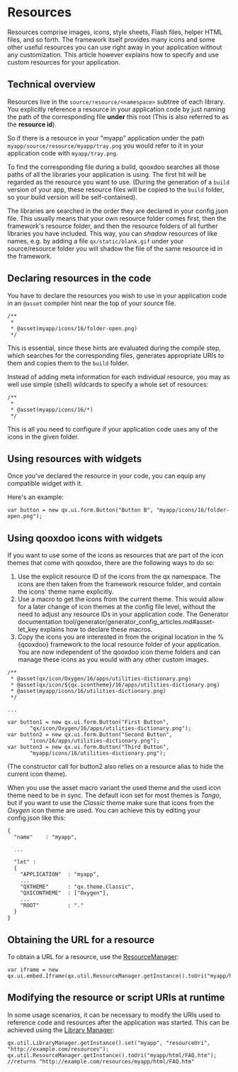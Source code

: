 Resources
=========

Resources comprise images, icons, style sheets, Flash files, helper HTML files, and so forth. The framework itself provides many icons and some other useful resources you can use right away in your application without any customization. This article however explains how to specify and use custom resources for your application.

Technical overview
------------------

Resources live in the `source/resource/<namespace>` subtree of each library. You explicitly reference a resource in your application code by just naming the path of the corresponding file **under** this root (This is also referred to as the **resource id**).

So if there is a resource in your "myapp" application under the path `myapp/source/resource/myapp/tray.png` you would refer to it in your application code with `myapp/tray.png`.

To find the corresponding file during a build, qooxdoo searches all those paths of all the libraries your application is using. The first hit will be regarded as the resource you want to use. (During the generation of a `build` version of your app, these resource files will be copied to the `build` folder, so your build version will be self-contained).

The libraries are searched in the order they are declared in your config.json file. This usually means that your own resource folder comes first, then the framework's resource folder, and then the resource folders of all further libraries you have included. This way, you can *shadow* resources of like names, e.g. by adding a file `qx/static/blank.gif` under your source/resource folder you will shadow the file of the same resource id in the framework.

Declaring resources in the code
-------------------------------

You have to declare the resources you wish to use in your application code in an `@asset` compiler hint near the top of your source file.

    /**
     *
     * @asset(myapp/icons/16/folder-open.png)
     */

This is essential, since these hints are evaluated during the compile step, which searches for the corresponding files, generates appropriate URIs to them and copies them to the `build` folder.

Instead of adding meta information for each individual resource, you may as well use simple (shell) wildcards to specify a whole set of resources:

    /**
     *
     * @asset(myapp/icons/16/*)
     */

This is all you need to configure if your application code uses any of the icons in the given folder.

Using resources with widgets
----------------------------

Once you've declared the resource in your code, you can equip any compatible widget with it.

Here's an example:

    var button = new qx.ui.form.Button("Button B", "myapp/icons/16/folder-open.png");

Using qooxdoo icons with widgets
--------------------------------

If you want to use some of the icons as resources that are part of the icon themes that come with qooxdoo, there are the following ways to do so:

1.  Use the explicit resource ID of the icons from the qx namespace. The icons are then taken from the framework resource folder, and contain the icons' theme name explicitly.
2.  Use a macro to get the icons from the current theme. This would allow for a later change of icon themes at the config file level, without the need to adjust any resource IDs in your application code. The Generator documentation
    tool/generator/generator_config_articles.md#asset-let_key explains how to declare these macros.
3.  Copy the icons you are interested in from the original location in the %{qooxdoo} framework to the local resource folder of your application. You are now independent of the qooxdoo icon theme folders and can manage these icons as you would with any other custom images.

<!-- -->

    /**
     * @asset(qx/icon/Oxygen/16/apps/utilities-dictionary.png)
     * @asset(qx/icon/${qx.icontheme}/16/apps/utilities-dictionary.png)
     * @asset(myapp/icons/16/utilities-dictionary.png)
     */

    ...

    var button1 = new qx.ui.form.Button("First Button", 
           "qx/icon/Oxygen/16/apps/utilities-dictionary.png");
    var button2 = new qx.ui.form.Button("Second Button", 
           "icon/16/apps/utilities-dictionary.png");
    var button3 = new qx.ui.form.Button("Third Button", 
           "myapp/icons/16/utilities-dictionary.png");

(The constructor call for button2 also relies on a resource alias to hide the current icon theme).

When you use the asset macro variant the used theme and the used icon theme need to be in sync. The default icon set for most themes is *Tango*, but if you want to use the *Classic* theme make sure that icons from the *Oxygen* icon theme are used. You can achieve this by editing your config.json like this:

    {
      "name"    : "myapp",

      ...

      "let" :
      {
        "APPLICATION"  : "myapp",
        ...
        "QXTHEME"      : "qx.theme.Classic",
        "QXICONTHEME"  : ["Oxygen"],
        ...
        "ROOT"         : "."
      }
    }

Obtaining the URL for a resource
--------------------------------

To obtain a URL for a resource, use the [ResourceManager](apps://apiviewer/#qx.util.ResourceManager):

    var iframe = new
    qx.ui.embed.Iframe(qx.util.ResourceManager.getInstance().toUri("myapp/html/FAQ.htm"));

Modifying the resource or script URIs at runtime
------------------------------------------------

In some usage scenarios, it can be necessary to modify the URIs used to reference code and resources after the application was started. This can be achieved using the [Library Manager](apps://apiviewer/#qx.util.LibraryManager):

    qx.util.LibraryManager.getInstance().set("myapp", "resourceUri", "http://example.com/resources");
    qx.util.ResourceManager.getInstance().toUri("myapp/html/FAQ.htm"); //returns "http://example.com/resources/myapp/html/FAQ.htm"
